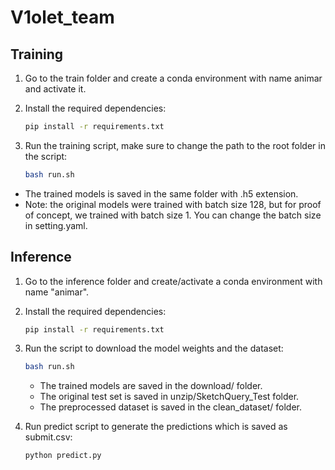 # V1olet_team

## Training

1. Go to the train folder and create a conda environment with name animar and activate it.

2. Install the required dependencies:
    ```bash
    pip install -r requirements.txt
    ```

3. Run the training script, make sure to change the path to the root folder in the script:
    ```bash
    bash run.sh
    ```
- The trained models is saved in the same folder with .h5 extension.
- Note: the original models were trained with batch size 128, but for proof of concept, we trained with batch size 1. You can change the batch size in setting.yaml.

## Inference

1. Go to the inference folder and create/activate a conda environment with name "animar".

2. Install the required dependencies:
    ```bash
    pip install -r requirements.txt
    ```

3. Run the script to download the model weights and the dataset:
    ```bash
    bash run.sh
    ```
    - The trained models are saved in the download/ folder.
    - The original test set is saved in unzip/SketchQuery_Test folder.
    - The preprocessed dataset is saved in the clean_dataset/ folder.

4. Run predict script to generate the predictions which is saved as submit.csv:
    ```bash
    python predict.py
    ```